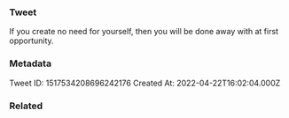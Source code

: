 ### Tweet
If you create no need for yourself, then you will be done away with at first opportunity.

### Metadata
Tweet ID: 1517534208696242176
Created At: 2022-04-22T16:02:04.000Z

### Related

